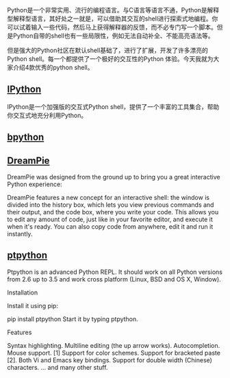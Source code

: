 ​Python是一个非常实用、流行的编程语言。与C语言等语言不通，Python是解释型解释型语言，其好处之一就是，可以借助其交互的shell进行探索式地编程。你可以试着输入一些代码，然后马上获得解释器的反馈，而不必专门写一个脚本。但是Python自带的shell也有一些局限性，例如无法自动补全、不能高亮语法等。

但是强大的Python社区在默认shell基础了，进行了扩展，开发了许多漂亮的Python shell。每一个都提供了一个极好的交互性的Python 体验。今天我就为大家介绍4款优秀的python shell。 

## [IPython](http://ipython.org/)

IPython是一个加强版的交互式Python shell，提供了一个丰富的工具集合，帮助你交互式地充分利用Python。


## [bpython](http://bpython-interpreter.org/)

## [DreamPie](http://www.dreampie.org/)

DreamPie was designed from the ground up to bring you a great interactive Python experience:

DreamPie features a new concept for an interactive shell: the window is divided into the history box, which lets you view previous commands and their output, and the code box, where you write your code. This allows you to edit any amount of code, just like in your favorite editor, and execute it when it's ready. You can also copy code from anywhere, edit it and run it instantly.

## [ptpython](https://github.com/jonathanslenders/ptpython)

Ptpython is an advanced Python REPL. It should work on all Python versions from 2.6 up to 3.5 and work cross platform (Linux, BSD and OS X, Window).

Installation

Install it using pip:

pip install ptpython
Start it by typing ptpython.

Features

Syntax highlighting.
Multiline editing (the up arrow works).
Autocompletion.
Mouse support. [1]
Support for color schemes.
Support for bracketed paste [2].
Both Vi and Emacs key bindings.
Support for double width (Chinese) characters.
... and many other stuff.